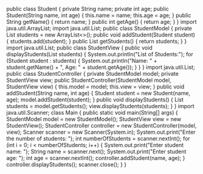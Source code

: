 public class Student {
 private String name;
 private int age;
 public Student(String name, int age) {
 this.name = name;
 this.age = age;
 }
 public String getName() {
 return name;
 }
 public int getAge() {
 return age;
 }
}
import java.util.ArrayList;
import java.util.List;
public class StudentModel {
 private List<Student> students = new ArrayList<>();
 public void addStudent(Student student) {
 students.add(student);
 }
 public List<Student> getStudents() {
 return students;
 }
}
import java.util.List;
public class StudentView {
 public void displayStudents(List<Student> students) {
 System.out.println("List of Students:");
 for (Student student : students) {
 System.out.println("Name: " + student.getName() + ", Age: " + 
student.getAge());
 }
 }
}
import java.util.List;
public class StudentController {
 private StudentModel model;
 private StudentView view;
 public StudentController(StudentModel model, StudentView view) {
 this.model = model;
 this.view = view;
 }
 public void addStudent(String name, int age) {
 Student student = new Student(name, age);
 model.addStudent(student);
 }
 public void displayStudents() {
 List<Student> students = model.getStudents();
 view.displayStudents(students);
 }
}
import java.util.Scanner;
class Main {
 public static void main(String[] args) {
 StudentModel model = new StudentModel();
 StudentView view = new StudentView();
 StudentController controller = new StudentController(model, view);
 Scanner scanner = new Scanner(System.in);
 System.out.print("Enter the number of students: ");
 int numberOfStudents = scanner.nextInt();
 for (int i = 0; i < numberOfStudents; i++) {
 System.out.print("Enter student name: ");
 String name = scanner.next();
 System.out.print("Enter student age: ");
 int age = scanner.nextInt();
 controller.addStudent(name, age);
 }
 controller.displayStudents();
 scanner.close();
 }
}
